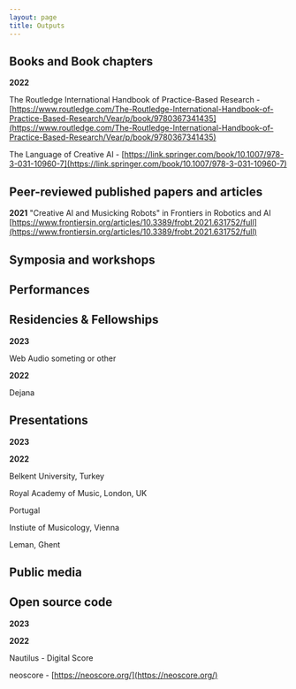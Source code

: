 ```yaml
---
layout: page
title: Outputs
---
```


## Books and Book chapters

**2022**

The Routledge International Handbook of Practice-Based Research - [https://www.routledge.com/The-Routledge-International-Handbook-of-Practice-Based-Research/Vear/p/book/9780367341435](https://www.routledge.com/The-Routledge-International-Handbook-of-Practice-Based-Research/Vear/p/book/9780367341435)

The Language of Creative AI - [https://link.springer.com/book/10.1007/978-3-031-10960-7](https://link.springer.com/book/10.1007/978-3-031-10960-7)

## Peer-reviewed published papers and articles
**2021**
"Creative AI and Musicking Robots" in Frontiers in Robotics and AI [https://www.frontiersin.org/articles/10.3389/frobt.2021.631752/full](https://www.frontiersin.org/articles/10.3389/frobt.2021.631752/full)

## Symposia and workshops


## Performances


## Residencies & Fellowships
**2023**

Web Audio someting or other

**2022**

Dejana

## Presentations
**2023**

**2022**

Belkent University, Turkey

Royal Academy of Music, London, UK

Portugal

Instiute of Musicology, Vienna

Leman, Ghent


## Public media


## Open source code
**2023**

**2022**

Nautilus - Digital Score

neoscore - [https://neoscore.org/](https://neoscore.org/)



